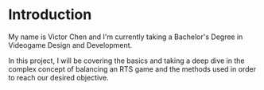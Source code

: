 # Introduction

My name is Victor Chen and I'm currently taking a Bachelor's Degree in Videogame Design and Development.

In this project, I will be covering the basics and taking a deep dive in the complex concept of balancing an RTS game and the methods used in order to reach our desired objective.
